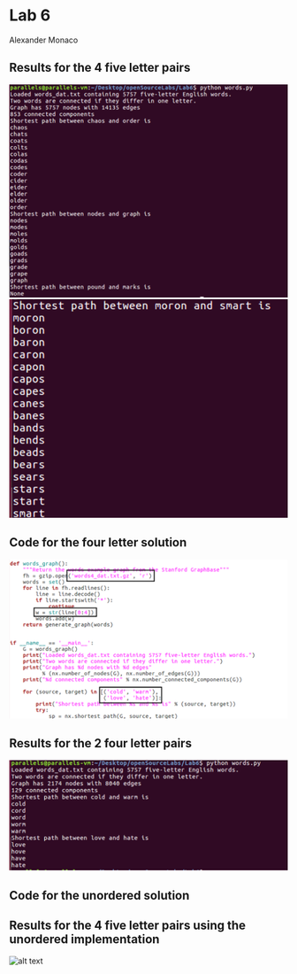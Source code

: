 # Lab 6
Alexander Monaco
##



## Results for the 4 five letter pairs
![alt text](https://github.com/alex-monaco/opensourcelabs/blob/master/Lab6/words5.1.png)
![alt text](https://github.com/alex-monaco/opensourcelabs/blob/master/Lab6/word5.2.png)

## Code for the four letter solution
![alt text](https://github.com/alex-monaco/opensourcelabs/blob/master/Lab6/words4code.png)

## Results for the 2 four letter pairs
![alt text](https://github.com/alex-monaco/opensourcelabs/blob/master/Lab6/words4.png)

## Code for the unordered solution

## Results for the 4 five letter pairs using the unordered implementation
![alt text](https://github.com/alex-monaco/opensourcelabs/blob/master/Lab6/word5.adj.png)
